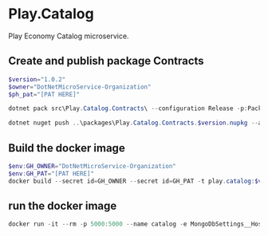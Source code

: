 # Play.Catalog 
Play Economy Catalog microservice.

## Create and publish package Contracts
```powershell
$version="1.0.2"
$owner="DotNetMicroService-Organization"
$ph_pat="[PAT HERE]"

dotnet pack src\Play.Catalog.Contracts\ --configuration Release -p:PackageVersion=$version -p:RepositoryUrl=https://github.com/$owner/play.catalog -o ..\packages

dotnet nuget push ..\packages\Play.Catalog.Contracts.$version.nupkg --api-key $ph_pat --source "github"
```

## Build the docker image
```powershell
$env:GH_OWNER="DotNetMicroService-Organization"
$env:GH_PAT="[PAT HERE]"
docker build --secret id=GH_OWNER --secret id=GH_PAT -t play.catalog:$version .
```

## run the docker image
```powershell
docker run -it --rm -p 5000:5000 --name catalog -e MongoDbSettings__Host=mongo -e RabbitMqSettings__Host=rabbitmq --network playinfra_default play.catalog:$version
```
